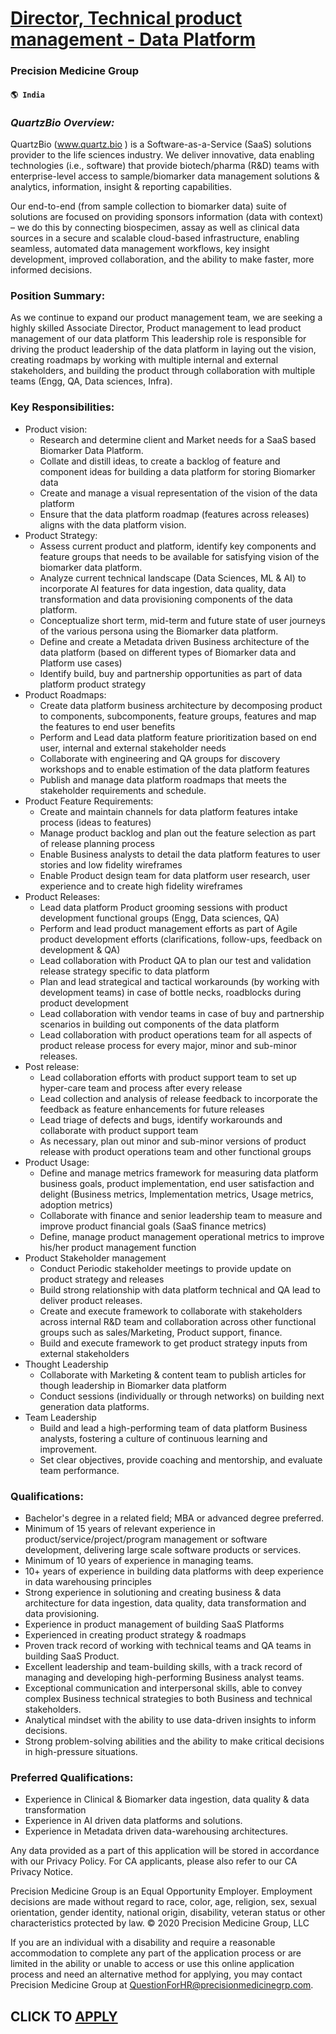 # [Director, Technical product management - Data Platform](https://www.remotewlb.com/apply/director-technical-product-management-data-platform-83583)  
### Precision Medicine Group  
#### `🌎 India`  

### _QuartzBio Overview:_

QuartzBio (www.quartz.bio ) is a Software-as-a-Service (SaaS) solutions provider to the life sciences industry. We deliver innovative, data enabling technologies (i.e., software) that provide biotech/pharma (R&D) teams with enterprise-level access to sample/biomarker data management solutions & analytics, information, insight & reporting capabilities.

Our end-to-end (from sample collection to biomarker data) suite of solutions are focused on providing sponsors information (data with context) – we do this by connecting biospecimen, assay as well as clinical data sources in a secure and scalable cloud-based infrastructure, enabling seamless, automated data management workflows, key insight development, improved collaboration, and the ability to make faster, more informed decisions.

### Position Summary:

As we continue to expand our product management team, we are seeking a highly skilled Associate Director, Product management to lead product management of our data platform This leadership role is responsible for driving the product leadership of the data platform in laying out the vision, creating roadmaps by working with multiple internal and external stakeholders, and building the product through collaboration with multiple teams (Engg, QA, Data sciences, Infra).

### Key Responsibilities:

  * Product vision:
    * Research and determine client and Market needs for a SaaS based Biomarker Data Platform.
    * Collate and distill ideas, to create a backlog of feature and component ideas for building a data platform for storing Biomarker data
    * Create and manage a visual representation of the vision of the data platform
    * Ensure that the data platform roadmap (features across releases) aligns with the data platform vision.
  * Product Strategy:
    * Assess current product and platform, identify key components and feature groups that needs to be available for satisfying vision of the biomarker data platform.
    * Analyze current technical landscape (Data Sciences, ML & AI) to incorporate AI features for data ingestion, data quality, data transformation and data provisioning components of the data platform.
    * Conceptualize short term, mid-term and future state of user journeys of the various persona using the Biomarker data platform.
    * Define and create a Metadata driven Business architecture of the data platform (based on different types of Biomarker data and Platform use cases)
    * Identify build, buy and partnership opportunities as part of data platform product strategy
  * Product Roadmaps:
    * Create data platform business architecture by decomposing product to components, subcomponents, feature groups, features and map the features to end user benefits
    * Perform and Lead data platform feature prioritization based on end user, internal and external stakeholder needs
    * Collaborate with engineering and QA groups for discovery workshops and to enable estimation of the data platform features
    * Publish and manage data platform roadmaps that meets the stakeholder requirements and schedule.
  * Product Feature Requirements:
    * Create and maintain channels for data platform features intake process (ideas to features)
    * Manage product backlog and plan out the feature selection as part of release planning process
    * Enable Business analysts to detail the data platform features to user stories and low fidelity wireframes
    * Enable Product design team for data platform user research, user experience and to create high fidelity wireframes
  * Product Releases:
    * Lead data platform Product grooming sessions with product development functional groups (Engg, Data sciences, QA)
    * Perform and lead product management efforts as part of Agile product development efforts (clarifications, follow-ups, feedback on development & QA)
    * Lead collaboration with Product QA to plan our test and validation release strategy specific to data platform
    * Plan and lead strategical and tactical workarounds (by working with development teams) in case of bottle necks, roadblocks during product development
    * Lead collaboration with vendor teams in case of buy and partnership scenarios in building out components of the data platform
    * Lead collaboration with product operations team for all aspects of product release process for every major, minor and sub-minor releases.
  * Post release:
    * Lead collaboration efforts with product support team to set up hyper-care team and process after every release
    * Lead collection and analysis of release feedback to incorporate the feedback as feature enhancements for future releases
    * Lead triage of defects and bugs, identify workarounds and collaborate with product support team
    * As necessary, plan out minor and sub-minor versions of product release with product operations team and other functional groups
  * Product Usage:
    * Define and manage metrics framework for measuring data platform business goals, product implementation, end user satisfaction and delight (Business metrics, Implementation metrics, Usage metrics, adoption metrics)
    * Collaborate with finance and senior leadership team to measure and improve product financial goals (SaaS finance metrics)
    * Define, manage product management operational metrics to improve his/her product management function
  * Product Stakeholder management
    * Conduct Periodic stakeholder meetings to provide update on product strategy and releases
    * Build strong relationship with data platform technical and QA lead to deliver product releases.
    * Create and execute framework to collaborate with stakeholders across internal R&D team and collaboration across other functional groups such as sales/Marketing, Product support, finance.
    * Build and execute framework to get product strategy inputs from external stakeholders
  * Thought Leadership
    * Collaborate with Marketing & content team to publish articles for though leadership in Biomarker data platform
    * Conduct sessions (individually or through networks) on building next generation data platforms.
  * Team Leadership
    * Build and lead a high-performing team of data platform Business analysts, fostering a culture of continuous learning and improvement.
    * Set clear objectives, provide coaching and mentorship, and evaluate team performance.

### Qualifications:

  * Bachelor's degree in a related field; MBA or advanced degree preferred.
  * Minimum of 15 years of relevant experience in product/service/project/program management or software development, delivering large scale software products or services.
  * Minimum of 10 years of experience in managing teams.
  * 10+ years of experience in building data platforms with deep experience in data warehousing principles
  * Strong experience in solutioning and creating business & data architecture for data ingestion, data quality, data transformation and data provisioning.
  * Experience in product management of building SaaS Platforms
  * Experienced in creating product strategy & roadmaps
  * Proven track record of working with technical teams and QA teams in building SaaS Product.
  * Excellent leadership and team-building skills, with a track record of managing and developing high-performing Business analyst teams.
  * Exceptional communication and interpersonal skills, able to convey complex Business technical strategies to both Business and technical stakeholders.
  * Analytical mindset with the ability to use data-driven insights to inform decisions.
  * Strong problem-solving abilities and the ability to make critical decisions in high-pressure situations.

### Preferred Qualifications:

  * Experience in Clinical & Biomarker data ingestion, data quality & data transformation
  * Experience in AI driven data platforms and solutions.
  * Experience in Metadata driven data-warehousing architectures.

Any data provided as a part of this application will be stored in accordance with our Privacy Policy. For CA applicants, please also refer to our CA Privacy Notice.

Precision Medicine Group is an Equal Opportunity Employer. Employment decisions are made without regard to race, color, age, religion, sex, sexual orientation, gender identity, national origin, disability, veteran status or other characteristics protected by law. © 2020 Precision Medicine Group, LLC

If you are an individual with a disability and require a reasonable accommodation to complete any part of the application process or are limited in the ability or unable to access or use this online application process and need an alternative method for applying, you may contact Precision Medicine Group at QuestionForHR@precisionmedicinegrp.com.

  
## CLICK TO [APPLY](https://www.remotewlb.com/apply/director-technical-product-management-data-platform-83583)

